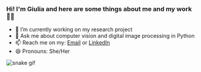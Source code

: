 ### Hi! I'm Giulia and here are some things about me and my work 🕺🏼
- 🔭 I’m currently working on my research project
- 💬 Ask me about computer vision and digital image processing in Python
- 📫 Reach me on my: [Email](19deoligi@gmail.com) or [LinkedIn](https://www.linkedin.com/in/giuliamoscoso)
- 😄 Pronouns: She/Her

![snake gif](https://github.com/giuliamoscoso/giuliamoscoso/blob/output/github-contribution-grid-snake.gif)
